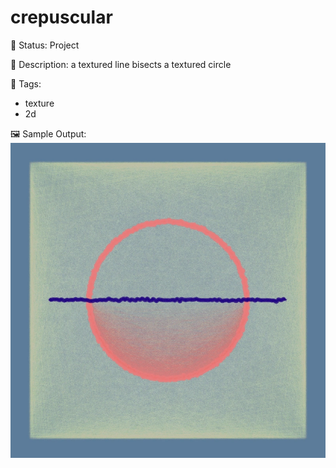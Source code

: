 # crepuscular

🧪 Status: Project

📎 Description: a textured line bisects a textured circle 

🎨 Tags: 
- texture 
- 2d

🖼️ Sample Output:  
<img src="mySketch1652992364061.webp" alt="crepuscular Sample Output" width="800" />
